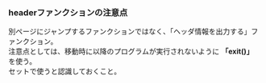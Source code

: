 ### headerファンクションの注意点
別ページにジャンプするファンクションではなく、「ヘッダ情報を出力する」ファンクション。  
注意点としては、移動時に以降のプログラムが実行されないように **「exit()」** を使う。  
セットで使うと認識しておくこと。
